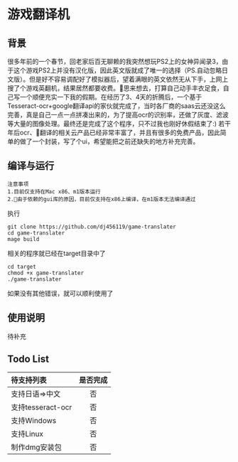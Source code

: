 # 游戏翻译机

## 背景

很多年前的一个春节，回老家后百无聊赖的我突然想玩PS2上的女神异闻录3，由于这个游戏PS2上并没有汉化版，因此英文版就成了唯一的选择（PS.自动忽略日文版）。但是好不容易调配好了模拟器后，望着满眼的英文依然无从下手，上网上搜了个游戏英翻机，结果居然都要收费。思来想去，打算自己动手丰衣足食，自己写一个顺便充实一下我的假期。在经历了3、4天的折腾后，一个基于Tesseract-ocr+google翻译api的家伙就完成了，当时各厂商的saas云还没这么完善，真是自己一点一点拼凑出来的，为了提高ocr的识别率，还做了灰度、滤波等大量的图像处理。最终还是完成了这个程序，只不过我也刚好休假结束了:)
若干年后ocr、翻译的相关云产品已经非常丰富了，并且有很多的免费产品，因此简单的做了一个封装，写了个ui，希望能把之前还缺失的地方补充完善。

## 编译与运行
    注意事项
    1.目前仅支持在Mac x86、m1版本运行
    2.由于依赖的gui库的原因，目前仅支持在x86上编译，在m1版本无法编译通过
执行
```
git clone https://github.com/dj456119/game-translater
cd game-translater
mage build
```
相关的程序就已经在target目录中了
```
cd target
chmod +x game-translater
./game-translater
```
如果没有其他错误，就可以顺利使用了

## 使用说明

待补充

## Todo List

|待支持列表|是否完成|
|:----|:----:|
|支持日语=>中文|否|
|支持tesseract-ocr|否|
|支持Windows|否|
|支持Linux|否|
|制作dmg安装包|否|